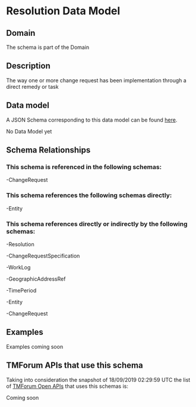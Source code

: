 # Resolution Data Model

## Domain

The  schema is part of the  Domain

## Description

The way one or more change request has been implementation through a direct remedy or task

## Data model

A JSON Schema corresponding to this data model can be found
[here](https://github.com/tmforum-rand/schemas/blob/master/Common/Resolution.schema.json).

No Data Model yet

## Schema Relationships

### This schema is referenced in the following schemas:

-ChangeRequest

### This schema references the following schemas directly:

-Entity

### This schema references directly or indirectly by the following schemas:

-Resolution

-ChangeRequestSpecification

-WorkLog

-GeographicAddressRef

-TimePeriod

-Entity

-ChangeRequest



## Examples

Examples coming soon

## TMForum APIs that use this schema

Taking into consideration the snapshot of 18/09/2019 02:29:59 UTC the list of [TMForum Open APIs](https://www.tmforum.org/open-apis/) that uses this schemas is:

Coming soon